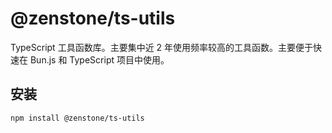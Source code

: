 # @zenstone/ts-utils

TypeScript 工具函数库。主要集中近 2 年使用频率较高的工具函数。主要便于快速在 Bun.js 和 TypeScript 项目中使用。

## 安装

```bash
npm install @zenstone/ts-utils
```

